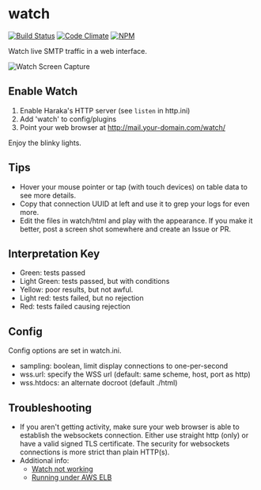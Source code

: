 # watch

[![Build Status][ci-img]][ci-url]
[![Code Climate][clim-img]][clim-url]
[![NPM][npm-img]][npm-url]


Watch live SMTP traffic in a web interface.

![Watch Screen Capture](http://www.tnpi.net/internet/mail/haraka-watch.png)


## Enable Watch

1. Enable Haraka's HTTP server (see `listen` in http.ini)
2. Add 'watch' to config/plugins
3. Point your web browser at http://mail.your-domain.com/watch/

Enjoy the blinky lights.


## Tips

* Hover your mouse pointer or tap (with touch devices) on table data to see more
details.
* Copy that connection UUID at left and use it to grep your logs for even more.
* Edit the files in watch/html and play with the appearance. If you make it
  better, post a screen shot somewhere and create an Issue or PR.


## Interpretation Key

* Green: tests passed
* Light Green: tests passed, but with conditions
* Yellow: poor results, but not awful.
* Light red: tests failed, but no rejection
* Red: tests failed causing rejection

## Config

Config options are set in watch.ini.

* sampling: boolean, limit display connections to one-per-second
* wss.url: specify the WSS url (default: same scheme, host, port as http)
* wss.htdocs: an alternate docroot (default ./html)

## Troubleshooting

* If you aren't getting activity, make sure your web browser is able to establish the websockets connection. Either use straight http (only) or have a valid signed TLS certificate. The security for websockets connections is more strict than plain HTTP(s).
* Additional info:
    * [Watch not working](https://github.com/haraka/Haraka/issues/2385)
    * [Running under AWS ELB](https://github.com/haraka/haraka-plugin-watch/issues/2)



[ci-img]: https://github.com/haraka/haraka-plugin-watch/actions/workflows/ci.yml/badge.svg
[ci-url]: https://github.com/haraka/haraka-plugin-watch/actions/workflows/ci.yml
[clim-img]: https://codeclimate.com/github/haraka/haraka-plugin-watch/badges/gpa.svg
[clim-url]: https://codeclimate.com/github/haraka/haraka-plugin-watch
[npm-img]: https://nodei.co/npm/haraka-plugin-watch.png
[npm-url]: https://www.npmjs.com/package/haraka-plugin-watch

